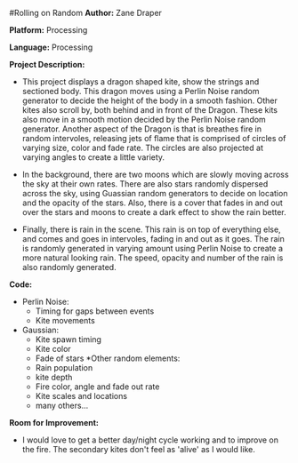 #Rolling on Random
**Author:** Zane Draper

**Platform:** Processing

**Language:** Processing

**Project Description:**

* This project displays a dragon shaped kite, show the strings and sectioned body. This dragon moves using a Perlin Noise random generator to decide the height of the body in a smooth fashion. Other kites also scroll by, both behind and in front of the Dragon. These kits also move in a smooth motion decided by the Perlin Noise random generator. Another aspect of the Dragon is that is breathes fire in random intervoles, releasing jets of flame that is comprised of circles of varying size, color and fade rate. The circles are also projected at varying angles to create a little variety. 

* In the background, there are two moons which are slowly moving across the sky at their own rates. There are also stars randomly dispersed across the sky, using Guassian random generators to decide on location and the opacity of the stars. Also, there is a cover that fades in and out over the stars and moons to create a dark effect to show the rain better. 

* Finally, there is rain in the scene. This rain is on top of everything else, and comes and goes in intervoles, fading in and out as it goes. The rain is randomly generated in varying amount using Perlin Noise to create a more natural looking rain. The speed, opacity and number of the rain is also randomly generated.

**Code:**

* Perlin Noise:
    * Timing for gaps between events
    * Kite movements
* Gaussian:
    * Kite spawn timing
    * Kite color
    * Fade of stars
*Other random elements:
    * Rain population
    * kite depth
    * Fire color, angle and fade out rate
    * Kite scales and locations
    * many others...

**Room for Improvement:**

* I would love to get a better day/night cycle working and to improve on the fire. The secondary kites 
don't feel as 'alive' as I would like.
